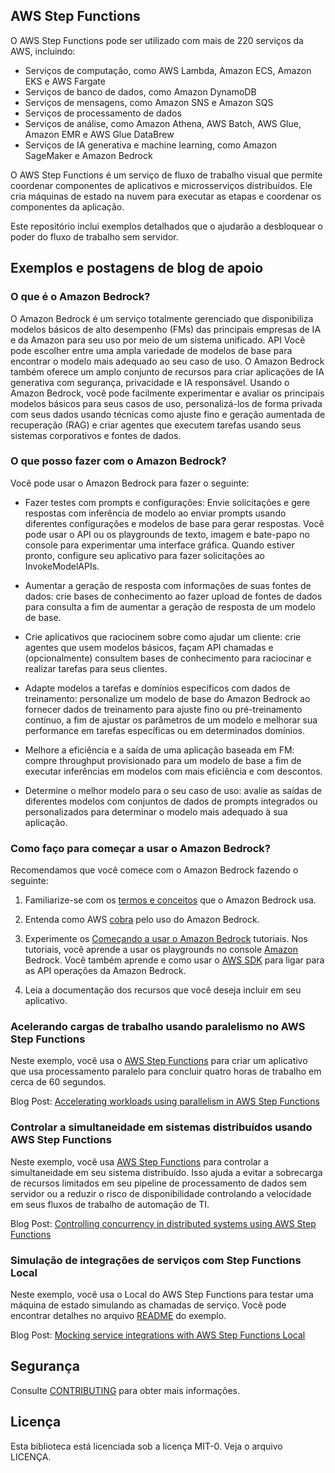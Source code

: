 ## AWS Step Functions

O AWS Step Functions pode ser utilizado com mais de 220 serviços da AWS, incluindo:
- Serviços de computação, como AWS Lambda, Amazon ECS, Amazon EKS e AWS Fargate
- Serviços de banco de dados, como Amazon DynamoDB
- Serviços de mensagens, como Amazon SNS e Amazon SQS
- Serviços de processamento de dados
- Serviços de análise, como Amazon Athena, AWS Batch, AWS Glue, Amazon EMR e AWS Glue DataBrew
- Serviços de IA generativa e machine learning, como Amazon SageMaker e Amazon Bedrock

O AWS Step Functions é um serviço de fluxo de trabalho visual que permite coordenar componentes de aplicativos e microsserviços distribuídos. Ele cria máquinas de estado na nuvem para executar as etapas e coordenar os componentes da aplicação.

Este repositório inclui exemplos detalhados que o ajudarão a desbloquear o poder do fluxo de trabalho sem servidor.

## Exemplos e postagens de blog de apoio

### O que é o Amazon Bedrock?

O Amazon Bedrock é um serviço totalmente gerenciado que disponibiliza modelos básicos de alto desempenho (FMs) das principais empresas de IA e da Amazon para seu uso por meio de um sistema unificado. API Você pode escolher entre uma ampla variedade de modelos de base para encontrar o modelo mais adequado ao seu caso de uso. O Amazon Bedrock também oferece um amplo conjunto de recursos para criar aplicações de IA generativa com segurança, privacidade e IA responsável. Usando o Amazon Bedrock, você pode facilmente experimentar e avaliar os principais modelos básicos para seus casos de uso, personalizá-los de forma privada com seus dados usando técnicas como ajuste fino e geração aumentada de recuperação (RAG) e criar agentes que executem tarefas usando seus sistemas corporativos e fontes de dados.

### O que posso fazer com o Amazon Bedrock?

Você pode usar o Amazon Bedrock para fazer o seguinte:

- Fazer testes com prompts e configurações: Envie solicitações e gere respostas com inferência de modelo ao enviar prompts usando diferentes configurações e modelos de base para gerar respostas. Você pode usar o API ou os playgrounds de texto, imagem e bate-papo no console para experimentar uma interface gráfica. Quando estiver pronto, configure seu aplicativo para fazer solicitações ao InvokeModelAPIs.

- Aumentar a geração de resposta com informações de suas fontes de dados: crie bases de conhecimento ao fazer upload de fontes de dados para consulta a fim de aumentar a geração de resposta de um modelo de base.

- Crie aplicativos que raciocinem sobre como ajudar um cliente: crie agentes que usem modelos básicos, façam API chamadas e (opcionalmente) consultem bases de conhecimento para raciocinar e realizar tarefas para seus clientes.

- Adapte modelos a tarefas e domínios específicos com dados de treinamento: personalize um modelo de base do Amazon Bedrock ao fornecer dados de treinamento para ajuste fino ou pré-treinamento contínuo, a fim de ajustar os parâmetros de um modelo e melhorar sua performance em tarefas específicas ou em determinados domínios.

- Melhore a eficiência e a saída de uma aplicação baseada em FM: compre throughput provisionado para um modelo de base a fim de executar inferências em modelos com mais eficiência e com descontos.

- Determine o melhor modelo para o seu caso de uso: avalie as saídas de diferentes modelos com conjuntos de dados de prompts integrados ou personalizados para determinar o modelo mais adequado à sua aplicação.

### Como faço para começar a usar o Amazon Bedrock?

Recomendamos que você comece com o Amazon Bedrock fazendo o seguinte:

1. Familiarize-se com os [termos e conceitos](https://docs.aws.amazon.com/pt_br/bedrock/latest/userguide/key-definitions.html) que o Amazon Bedrock usa.

2. Entenda como AWS [cobra](https://docs.aws.amazon.com/pt_br/bedrock/latest/userguide/bedrock-pricing.html) pelo uso do Amazon Bedrock.

3. Experimente os [Começando a usar o Amazon Bedrock](https://docs.aws.amazon.com/pt_br/bedrock/latest/userguide/getting-started.html) tutoriais. Nos tutoriais, você aprende a usar os playgrounds no console [Amazon](https://docs.aws.amazon.com/pt_br/bedrock/latest/userguide/what-is-bedrock.html) Bedrock. Você também aprende e como usar o [AWS SDK](https://docs.aws.amazon.com/pt_br/bedrock/latest/userguide/getting-started-api.html) para ligar para as API operações da Amazon Bedrock.

4. Leia a documentação dos recursos que você deseja incluir em seu aplicativo.

### Acelerando cargas de trabalho usando paralelismo no AWS Step Functions

Neste exemplo, você usa o [AWS Step Functions](https://aws.amazon.com/step-functions/) para criar um aplicativo que usa processamento paralelo para concluir quatro horas de trabalho em cerca de 60 segundos.

Blog Post: [Accelerating workloads using parallelism in AWS Step Functions](https://aws.amazon.com/blogs/compute/accelerating-workloads-using-parallelism-in-aws-step-functions/)

### Controlar a simultaneidade em sistemas distribuídos usando AWS Step Functions

Neste exemplo, você usa [AWS Step Functions](https://aws.amazon.com/step-functions/) para controlar a simultaneidade em seu sistema distribuído. Isso ajuda a evitar a sobrecarga de recursos limitados em seu pipeline de processamento de dados sem servidor ou a reduzir o risco de disponibilidade controlando a velocidade em seus fluxos de trabalho de automação de TI.

Blog Post: [Controlling concurrency in distributed systems using AWS Step Functions](https://aws.amazon.com/blogs/compute/controlling-concurrency-in-distributed-systems-using-aws-step-functions/)

### Simulação de integrações de serviços com Step Functions Local
Neste exemplo, você usa o Local do AWS Step Functions para testar uma máquina de estado simulando as chamadas de serviço. Você pode encontrar detalhes no arquivo [README](./sam/app-local-testing-mock-config/README.md) do exemplo.

Blog Post: [Mocking service integrations with AWS Step Functions Local](https://aws.amazon.com/blogs/compute/mocking-service-integrations-with-aws-step-functions-local/)


## Segurança

Consulte [CONTRIBUTING](CONTRIBUTING.md#security-issue-notifications) para obter mais informações.

## Licença

Esta biblioteca está licenciada sob a licença MIT-0. Veja o arquivo LICENÇA.

